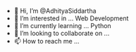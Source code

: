 - 👋 Hi, I’m @AdhityaSiddartha
- 👀 I’m interested in ... Web Development
- 🌱 I’m currently learning ... Python
- 💞️ I’m looking to collaborate on ... 
- 📫 How to reach me ...

<!---
AdhityaSiddartha/AdhityaSiddartha is a ✨ special ✨ repository because its `README.md` (this file) appears on your GitHub profile.
You can click the Preview link to take a look at your changes.
--->
